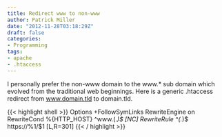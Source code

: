 ```yaml
---
title: Redirect www to non-www
author: Patrick Miller
date: "2012-11-28T03:18:29Z"
draft: false
categories:
- Programming
tags:
- apache
- .htaccess
---
```

I personally prefer the non-www domain to the www.* sub domain which evolved from the traditional web beginnings. Here is a generic .htaccess redirect from www.domain.tld to domain.tld.

{{< highlight shell >}}
Options +FollowSymLinks
RewriteEngine on
RewriteCond %{HTTP_HOST} ^www.(.*)$ [NC]
RewriteRule ^(.*)$ https://%1/$1 [L,R=301]
{{< / highlight >}}
